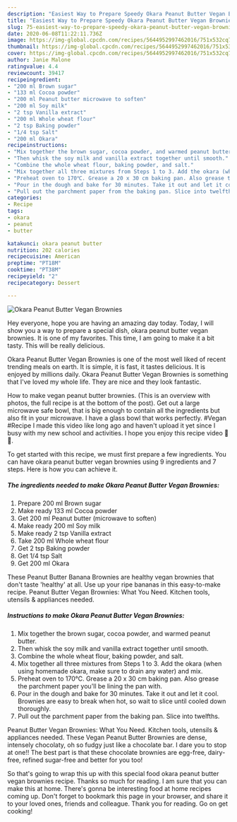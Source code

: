 ```yaml
---
description: "Easiest Way to Prepare Speedy Okara Peanut Butter Vegan Brownies"
title: "Easiest Way to Prepare Speedy Okara Peanut Butter Vegan Brownies"
slug: 75-easiest-way-to-prepare-speedy-okara-peanut-butter-vegan-brownies
date: 2020-06-08T11:22:11.736Z
image: https://img-global.cpcdn.com/recipes/5644952997462016/751x532cq70/okara-peanut-butter-vegan-brownies-recipe-main-photo.jpg
thumbnail: https://img-global.cpcdn.com/recipes/5644952997462016/751x532cq70/okara-peanut-butter-vegan-brownies-recipe-main-photo.jpg
cover: https://img-global.cpcdn.com/recipes/5644952997462016/751x532cq70/okara-peanut-butter-vegan-brownies-recipe-main-photo.jpg
author: Janie Malone
ratingvalue: 4.4
reviewcount: 39417
recipeingredient:
- "200 ml Brown sugar"
- "133 ml Cocoa powder"
- "200 ml Peanut butter microwave to soften"
- "200 ml Soy milk"
- "2 tsp Vanilla extract"
- "200 ml Whole wheat flour"
- "2 tsp Baking powder"
- "1/4 tsp Salt"
- "200 ml Okara"
recipeinstructions:
- "Mix together the brown sugar, cocoa powder, and warmed peanut butter."
- "Then whisk the soy milk and vanilla extract together until smooth."
- "Combine the whole wheat flour, baking powder, and salt."
- "Mix together all three mixtures from Steps 1 to 3. Add the okara (when using homemade okara, make sure to drain any water) and mix."
- "Preheat oven to 170℃. Grease a 20 x 30 cm baking pan. Also grease the parchment paper you&#39;ll be lining the pan with."
- "Pour in the dough and bake for 30 minutes. Take it out and let it cool. Brownies are easy to break when hot, so wait to slice until cooled down thoroughly."
- "Pull out the parchment paper from the baking pan. Slice into twelfths."
categories:
- Recipe
tags:
- okara
- peanut
- butter

katakunci: okara peanut butter 
nutrition: 202 calories
recipecuisine: American
preptime: "PT18M"
cooktime: "PT38M"
recipeyield: "2"
recipecategory: Dessert

---
```



![Okara Peanut Butter Vegan Brownies](https://img-global.cpcdn.com/recipes/5644952997462016/751x532cq70/okara-peanut-butter-vegan-brownies-recipe-main-photo.jpg)

Hey everyone, hope you are having an amazing day today. Today, I will show you a way to prepare a special dish, okara peanut butter vegan brownies. It is one of my favorites. This time, I am going to make it a bit tasty. This will be really delicious.

Okara Peanut Butter Vegan Brownies is one of the most well liked of recent trending meals on earth. It is simple, it is fast, it tastes delicious. It is enjoyed by millions daily. Okara Peanut Butter Vegan Brownies is something that I've loved my whole life. They are nice and they look fantastic.

How to make vegan peanut butter brownies. (This is an overview with photos, the full recipe is at the bottom of the post). Get out a large microwave safe bowl, that is big enough to contain all the ingredients but also fit in your microwave. I have a glass bowl that works perfectly. #Vegan #Recipe I made this video like long ago and haven&#39;t upload it yet since I busy with my new school and activities. I hope you enjoy this recipe video 🌱🍫.


To get started with this recipe, we must first prepare a few ingredients. You can have okara peanut butter vegan brownies using 9 ingredients and 7 steps. Here is how you can achieve it.

<!--inarticleads1-->

##### The ingredients needed to make Okara Peanut Butter Vegan Brownies:

1. Prepare 200 ml Brown sugar
1. Make ready 133 ml Cocoa powder
1. Get 200 ml Peanut butter (microwave to soften)
1. Make ready 200 ml Soy milk
1. Make ready 2 tsp Vanilla extract
1. Take 200 ml Whole wheat flour
1. Get 2 tsp Baking powder
1. Get 1/4 tsp Salt
1. Get 200 ml Okara


These Peanut Butter Banana Brownies are healthy vegan brownies that don&#39;t taste &#39;healthy&#39; at all. Use up your ripe bananas in this easy-to-make recipe. Peanut Butter Vegan Brownies: What You Need. Kitchen tools, utensils &amp; appliances needed. 

<!--inarticleads2-->

##### Instructions to make Okara Peanut Butter Vegan Brownies:

1. Mix together the brown sugar, cocoa powder, and warmed peanut butter.
1. Then whisk the soy milk and vanilla extract together until smooth.
1. Combine the whole wheat flour, baking powder, and salt.
1. Mix together all three mixtures from Steps 1 to 3. Add the okara (when using homemade okara, make sure to drain any water) and mix.
1. Preheat oven to 170℃. Grease a 20 x 30 cm baking pan. Also grease the parchment paper you&#39;ll be lining the pan with.
1. Pour in the dough and bake for 30 minutes. Take it out and let it cool. Brownies are easy to break when hot, so wait to slice until cooled down thoroughly.
1. Pull out the parchment paper from the baking pan. Slice into twelfths.


Peanut Butter Vegan Brownies: What You Need. Kitchen tools, utensils &amp; appliances needed. These Vegan Peanut Butter Brownies are dense, intensely chocolaty, oh so fudgy just like a chocolate bar. I dare you to stop at one!! The best part is that these chocolate brownies are egg-free, dairy-free, refined sugar-free and better for you too! 

So that's going to wrap this up with this special food okara peanut butter vegan brownies recipe. Thanks so much for reading. I am sure that you can make this at home. There's gonna be interesting food at home recipes coming up. Don't forget to bookmark this page in your browser, and share it to your loved ones, friends and colleague. Thank you for reading. Go on get cooking!
